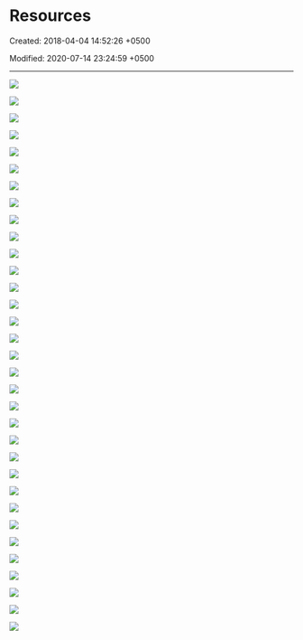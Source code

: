 # Resources

Created: 2018-04-04 14:52:26 +0500

Modified: 2020-07-14 23:24:59 +0500

---

![](media/Resources-image1.png)

![](media/Resources-image2.png)

![](media/Resources-image3.png)

![](media/Resources-image4.png)

![](media/Resources-image5.png)

![](media/Resources-image6.png)

![](media/Resources-image7.png)

![](media/Resources-image8.png)

![](media/Resources-image9.png)

![](media/Resources-image10.png)

![](media/Resources-image11.png)

![](media/Resources-image12.png)

![](media/Resources-image13.png)

![](media/Resources-image14.png)

![](media/Resources-image15.png)

![](media/Resources-image16.png)

![](media/Resources-image17.png)

![](media/Resources-image18.png)

![](media/Resources-image19.png)

![](media/Resources-image20.png)

![](media/Resources-image21.png)

![](media/Resources-image22.png)

![](media/Resources-image23.png)

![](media/Resources-image24.png)

![](media/Resources-image25.png)

![](media/Resources-image26.png)

![](media/Resources-image27.png)

![](media/Resources-image28.png)

![](media/Resources-image29.png)

![](media/Resources-image30.png)

![](media/Resources-image31.png)

![](media/Resources-image32.png)

![](media/Resources-image33.png)
